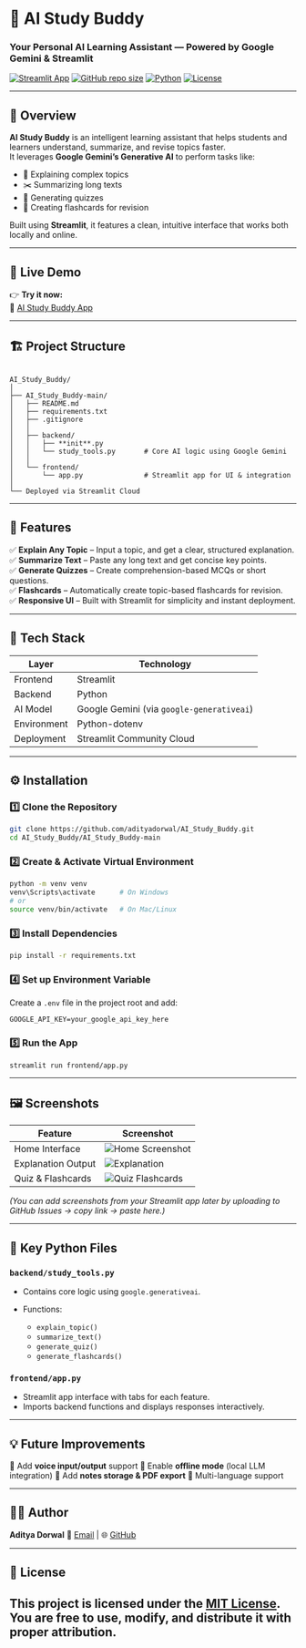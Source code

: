 # 🧠 AI Study Buddy  
### Your Personal AI Learning Assistant — Powered by Google Gemini & Streamlit  

[![Streamlit App](https://img.shields.io/badge/Live%20App-Open-success?logo=streamlit)](https://aistudybuddy-nwl9vb6xza4ekmz3znh8g8.streamlit.app/)
[![GitHub repo size](https://img.shields.io/github/repo-size/adityadorwal/AI_Study_Buddy?color=blue)](https://github.com/adityadorwal/AI_Study_Buddy)
[![Python](https://img.shields.io/badge/Python-3.10+-yellow?logo=python)](https://www.python.org/)
[![License](https://img.shields.io/badge/License-MIT-green.svg)](LICENSE)

---

## 📘 Overview  

**AI Study Buddy** is an intelligent learning assistant that helps students and learners understand, summarize, and revise topics faster.  
It leverages **Google Gemini’s Generative AI** to perform tasks like:
- 🧩 Explaining complex topics  
- ✂️ Summarizing long texts  
- 🧠 Generating quizzes  
- 🪪 Creating flashcards for revision  

Built using **Streamlit**, it features a clean, intuitive interface that works both locally and online.  

---

## 🚀 Live Demo  
👉 **Try it now:**  
🔗 [AI Study Buddy App](https://aistudybuddy-nwl9vb6xza4ekmz3znh8g8.streamlit.app/)

---

## 🏗️ Project Structure  

```

AI_Study_Buddy/
│
├── AI_Study_Buddy-main/
│   ├── README.md
│   ├── requirements.txt
│   ├── .gitignore
│   │
│   ├── backend/
│   │   ├── **init**.py
│   │   └── study_tools.py       # Core AI logic using Google Gemini
│   │
│   └── frontend/
│       └── app.py               # Streamlit app for UI & integration
│
└── Deployed via Streamlit Cloud

````

---

## 🧩 Features  

✅ **Explain Any Topic** – Input a topic, and get a clear, structured explanation.  
✅ **Summarize Text** – Paste any long text and get concise key points.  
✅ **Generate Quizzes** – Create comprehension-based MCQs or short questions.  
✅ **Flashcards** – Automatically create topic-based flashcards for revision.  
✅ **Responsive UI** – Built with Streamlit for simplicity and instant deployment.  

---

## 🧠 Tech Stack  

| Layer | Technology |
|-------|-------------|
| Frontend | Streamlit |
| Backend | Python |
| AI Model | Google Gemini (via `google-generativeai`) |
| Environment | Python-dotenv |
| Deployment | Streamlit Community Cloud |

---

## ⚙️ Installation  

### 1️⃣ Clone the Repository  
```bash
git clone https://github.com/adityadorwal/AI_Study_Buddy.git
cd AI_Study_Buddy/AI_Study_Buddy-main
````

### 2️⃣ Create & Activate Virtual Environment

```bash
python -m venv venv
venv\Scripts\activate      # On Windows
# or
source venv/bin/activate   # On Mac/Linux
```

### 3️⃣ Install Dependencies

```bash
pip install -r requirements.txt
```

### 4️⃣ Set up Environment Variable

Create a `.env` file in the project root and add:

```
GOOGLE_API_KEY=your_google_api_key_here
```

### 5️⃣ Run the App

```bash
streamlit run frontend/app.py
```

---

## 🖼️ Screenshots

| Feature            | Screenshot                                                                                |
| ------------------ | ----------------------------------------------------------------------------------------- |
| Home Interface     | ![Home Screenshot](https://github.com/adityadorwal/AI_Study_Buddy/assets/home.png) |
| Explanation Output | ![Explanation](https://github.com/adityadorwal/AI_Study_Buddy/assets/summary.png)     |
| Quiz & Flashcards  | ![Quiz Flashcards](https://github.com/adityadorwal/AI_Study_Buddy/assets/quiz.png) |

*(You can add screenshots from your Streamlit app later by uploading to GitHub Issues → copy link → paste here.)*

---

## 🧩 Key Python Files

### `backend/study_tools.py`

* Contains core logic using `google.generativeai`.
* Functions:

  * `explain_topic()`
  * `summarize_text()`
  * `generate_quiz()`
  * `generate_flashcards()`

### `frontend/app.py`

* Streamlit app interface with tabs for each feature.
* Imports backend functions and displays responses interactively.

---

## 💡 Future Improvements

🔹 Add **voice input/output** support
🔹 Enable **offline mode** (local LLM integration)
🔹 Add **notes storage & PDF export**
🔹 Multi-language support

---

## 👨‍💻 Author

**Aditya Dorwal**
📧 [Email](18dorwaladitya@gmail.com) | 🌐 [GitHub](https://github.com/adityadorwal)

---

## 🪪 License

This project is licensed under the [MIT License](LICENSE).
You are free to use, modify, and distribute it with proper attribution.
---
